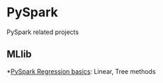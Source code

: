 # PySpark

PySpark related projects 

## MLlib

*[PySpark Regression basics](https://github.com/Sampayob/PySpark/blob/main/PySpark%20%20and%20MLib%20-%20Linear%20Regression.ipynb): Linear, Tree methods
